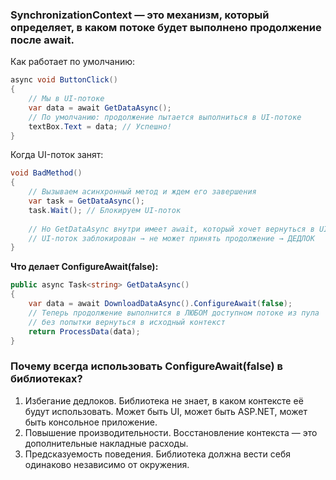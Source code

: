 ### **SynchronizationContext** — это механизм, который определяет, в каком потоке будет выполнено продолжение после await.

Как работает по умолчанию:
```csharp
async void ButtonClick()
{
    // Мы в UI-потоке
    var data = await GetDataAsync(); 
    // По умолчанию: продолжение пытается выполниться в UI-потоке
    textBox.Text = data; // Успешно!
}
```
Когда UI-поток занят:
```csharp
void BadMethod()
{
    // Вызываем асинхронный метод и ждем его завершения
    var task = GetDataAsync();
    task.Wait(); // Блокируем UI-поток
    
    // Но GetDataAsync внутри имеет await, который хочет вернуться в UI-поток
    // UI-поток заблокирован → не может принять продолжение → ДЕДЛОК
}
```

**Что делает ConfigureAwait(false):**
```csharp
public async Task<string> GetDataAsync()
{
    var data = await DownloadDataAsync().ConfigureAwait(false);
    // Теперь продолжение выполнится в ЛЮБОМ доступном потоке из пула
    // без попытки вернуться в исходный контекст
    return ProcessData(data);
}
```

### Почему всегда использовать ConfigureAwait(false) в библиотеках?
1. Избегание дедлоков. Библиотека не знает, в каком контексте её будут использовать. Может быть UI, может быть ASP.NET, может быть консольное приложение.
2. Повышение производительности. Восстановление контекста — это дополнительные накладные расходы.
3. Предсказуемость поведения. Библиотека должна вести себя одинаково независимо от окружения.
